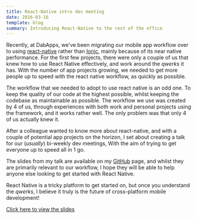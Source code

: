 ```yaml
---
title: React-Native intro dev meeting
date: 2016-03-16
template: blog
summary: Introducing React-Native to the rest of the office
---
```


Recently, at DabApps, we've been migrating our mobile app workflow over to using [react-native](https://facebook.github.io/react-native/) rather than [Ionic](http://ionicframework.com/), mainly because of its near native performance. For the first few projects, there were only a couple of us that knew how to use React Native effectively, and work around the _qwerks_ it has. With the number of app projects growing, we needed to get more people up to speed with the react native workflow, as quickly as possible.

The workflow that we needed to adopt to use react native is an odd one. To keep the quality of our code at the highest possible, whilst keeping the codebase as maintainable as possible. The workflow we use was created by 4 of us, through experiences with both work and personal projects using the framework, and it works rather well. The only problem was that only 4 of us actually knew it.

After a colleague wanted to know more about react-native, and with a couple of potential app projects on the horizon, I set about creating a talk for our (_usually_) bi-weekly dev meetings, With the aim of trying to get everyone up to speed all in 1 go.

The slides from my talk are available on my [GitHub](https://github.com/RealOrangeOne/react-native-intro-dev-meeting) page, and whilst they are primarily relevant to our workflow, I hope they will be able to help anyone else looking to get started with React Native.

React Native is a tricky platform to get started on, but once you understand the _qwerks_, I believe it truly is the future of cross-platform mobile development!

[Click here to view the slides](http://realorangeone.github.io/react-native-intro-dev-meeting/)
